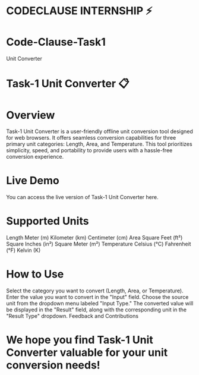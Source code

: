 # CODECLAUSE INTERNSHIP ⚡️
# Code-Clause-Task1
Unit Converter

# Task-1 Unit Converter 📋
# Overview
Task-1 Unit Converter is a user-friendly offline unit conversion tool designed for web browsers. It offers seamless conversion capabilities for three primary unit categories: Length, Area, and Temperature. This tool prioritizes simplicity, speed, and portability to provide users with a hassle-free conversion experience.

# Live Demo
You can access the live version of Task-1 Unit Converter here.

# Supported Units
Length
Meter (m)
Kilometer (km)
Centimeter (cm)
Area
Square Feet (ft²)
Square Inches (in²)
Square Meter (m²)
Temperature
Celsius (°C)
Fahrenheit (°F)
Kelvin (K)

# How to Use
Select the category you want to convert (Length, Area, or Temperature).
Enter the value you want to convert in the "Input" field.
Choose the source unit from the dropdown menu labeled "Input Type."
The converted value will be displayed in the "Result" field, along with the corresponding unit in the "Result Type" dropdown.
Feedback and Contributions

# We hope you find Task-1 Unit Converter valuable for your unit conversion needs!

